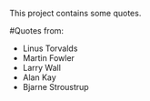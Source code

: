 This project contains some quotes.

#Quotes from:
- Linus Torvalds
- Martin Fowler
- Larry Wall
- Alan Kay
- Bjarne Stroustrup
